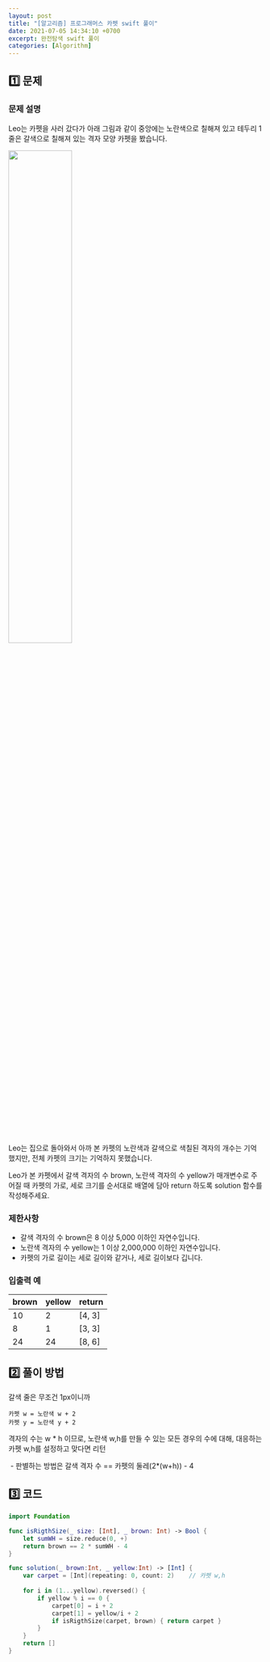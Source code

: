 ```yaml
---
layout: post
title: "[알고리즘] 프로그래머스 카펫 swift 풀이"
date: 2021-07-05 14:34:10 +0700
excerpt: 완전탐색 swift 풀이
categories: [Algorithm]
---
```


## 1️⃣ 문제

### 문제 설명

Leo는 카펫을 사러 갔다가 아래 그림과 같이 중앙에는 노란색으로 칠해져 있고 테두리 1줄은 갈색으로 칠해져 있는 격자 모양 카펫을 봤습니다.

<img src="https://grepp-programmers.s3.ap-northeast-2.amazonaws.com/files/production/b1ebb809-f333-4df2-bc81-02682900dc2d/carpet.png" width="50%" />

Leo는 집으로 돌아와서 아까 본 카펫의 노란색과 갈색으로 색칠된 격자의 개수는 기억했지만, 전체 카펫의 크기는 기억하지 못했습니다.

Leo가 본 카펫에서 갈색 격자의 수 brown, 노란색 격자의 수 yellow가 매개변수로 주어질 때 카펫의 가로, 세로 크기를 순서대로 배열에 담아 return 하도록 solution 함수를 작성해주세요.

### 제한사항

- 갈색 격자의 수 brown은 8 이상 5,000 이하인 자연수입니다.
- 노란색 격자의 수 yellow는 1 이상 2,000,000 이하인 자연수입니다.
- 카펫의 가로 길이는 세로 길이와 같거나, 세로 길이보다 깁니다.

### 입출력 예

| brown | yellow | return |
| ----- | ------ | ------ |
| 10    | 2      | [4, 3] |
| 8     | 1      | [3, 3] |
| 24    | 24     | [8, 6] |

## 2️⃣ 풀이 방법

갈색 줄은 무조건 1px이니까

```
카펫 w = 노란색 w + 2
카펫 y = 노란색 y + 2
```

격자의 수는 w * h 이므로, 노란색 w,h를 만들 수 있는 모든 경우의 수에 대해, 대응하는 카펫 w,h를 설정하고 맞다면 리턴

​	- 판별하는 방법은 갈색 격자 수 == 카펫의 둘레(2*(w+h)) - 4

## 3️⃣ 코드

``` swift
import Foundation

func isRigthSize(_ size: [Int], _ brown: Int) -> Bool {
    let sumWH = size.reduce(0, +)
    return brown == 2 * sumWH - 4
}

func solution(_ brown:Int, _ yellow:Int) -> [Int] {
    var carpet = [Int](repeating: 0, count: 2)    // 카펫 w,h
    
    for i in (1...yellow).reversed() {
        if yellow % i == 0 {
            carpet[0] = i + 2
            carpet[1] = yellow/i + 2
            if isRigthSize(carpet, brown) { return carpet }
        }
    }
    return []
}
```

